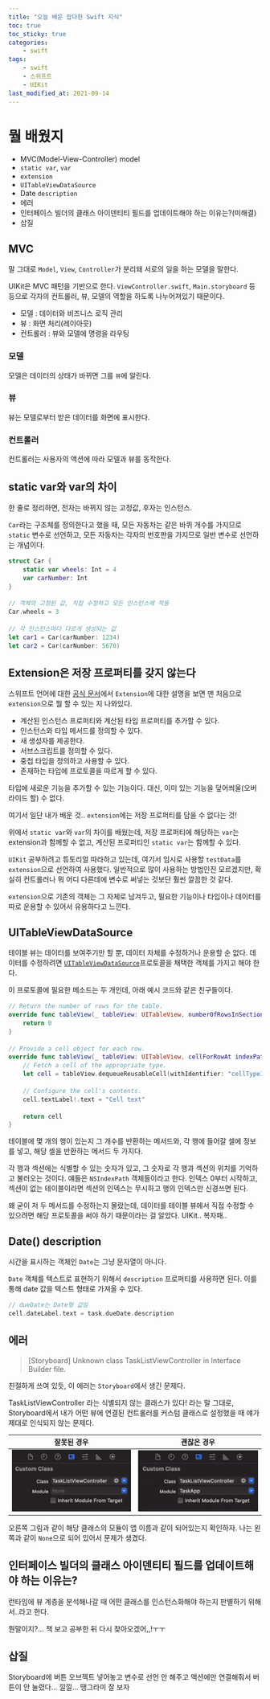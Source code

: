 ```yaml
---
title: "오늘 배운 잡다한 Swift 지식"
toc: true
toc_sticky: true
categories:
    - swift
tags:
    - swift
    - 스위프트
    - UIKit
last_modified_at: 2021-09-14
---
```


# 뭘 배웠지

- MVC(Model-View-Controller) model
- `static var`, `var`
- `extension`
- `UITableViewDataSource`
- Date `description`
- 에러
- 인터페이스 빌더의 클래스 아이덴티티 필드를 업데이트해야 하는 이유는?(미해결)
- 삽질

## MVC

말 그대로 `Model`, `View`, `Controller`가 분리돼 서로의 일을 하는 모델을 말한다.

UIKit은 MVC 패턴을 기반으로 한다. `ViewController.swift`, `Main.storyboard` 등등으로 각자의 컨트롤러, 뷰, 모델의 역할을 하도록 나누어져있기 때문이다.

- 모델 : 데이터와 비즈니스 로직 관리
- 뷰 : 화면 처리(레이아웃)
- 컨트롤러 : 뷰와 모델에 명령을 라우팅

### 모델

모델은 데이터의 상태가 바뀌면 그를 `뷰`에 알린다.

### 뷰

뷰는 모델로부터 받은 데이터를 화면에 표시한다.

### 컨트롤러

컨트롤러는 사용자의 액션에 따라 모델과 뷰를 동작한다.


## static var와 var의 차이

한 줄로 정리하면, 전자는 바뀌지 않는 고정값, 후자는 인스턴스.

`Car`라는 구조체를 정의한다고 했을 때, 모든 자동차는 같은 바퀴 개수를 가지므로 `static` 변수로 선언하고, 모든 자동차는 각자의 번호판을 가지므로 일반 변수로 선언하는 개념이다.

```swift
struct Car {
	static var wheels: Int = 4
	var carNumber: Int
}

// 객체의 고정된 값, 직접 수정하고 모든 인스턴스에 적용
Car.wheels = 3

// 각 인스턴스마다 다르게 생성되는 값
let car1 = Car(carNumber: 1234)
let car2 = Car(carNumber: 5678)
```


## Extension은 저장 프로퍼티를 갖지 않는다

스위프트 언어에 대한 [공식 문서](https://docs.swift.org/swift-book/LanguageGuide/Extensions.html)에서 `Extension`에 대한 설명을 보면 맨 처음으로 `extension`으로 뭘 할 수 있는 지 나와있다.

- 계산된 인스턴스 프로퍼티와 계산된 타입 프로퍼티를 추가할 수 있다.
- 인스턴스와 타입 메서드를 정의할 수 있다.
- 새 생성자를 제공한다.
- 서브스크립트를 정의할 수 있다.
- 중첩 타입을 정의하고 사용할 수 있다.
- 존재하는 타입에 프로토콜을 따르게 할 수 있다.

타입에 새로운 기능을 추가할 수 있는 기능이다. 대신, 이미 있는 기능을 덮어씌울(오버라이드 할) 수 없다.

여기서 일단 내가 배운 것.. `extension`에는 저장 프로퍼티를 담을 수 없다는 것!

위에서 `static var`와 `var`의 차이를 배웠는데, 저장 프로퍼티에 해당하는 `var`는 extension과 함께할 수 없고, 계산된 프로퍼티인 `static var`는 함께할 수 있다.

`UIKit` 공부하려고 튜토리얼 따라하고 있는데, 여기서 임시로 사용할 `testData`를 `extension`으로 선언하여 사용했다. 일반적으로 많이 사용하는 방법인진 모르겠지만, 확실히 컨트롤러나 뭐 어디 다른데에 변수로 써넣는 것보단 훨씬 깔끔한 것 같다.

`extension`으로 기존의 객체는 그 자체로 남겨두고, 필요한 기능이나 타입이나 데이터를 따로 운용할 수 있어서 유용하다고 느낀다.


## UITableViewDataSource

테이블 뷰는 데이터를 보여주기만 할 뿐, 데이터 자체를 수정하거나 운용할 순 없다. 데이터를 수정하려면 [`UITableViewDataSource`](https://developer.apple.com/documentation/uikit/uitableviewdatasource)프로토콜을 채택한 객체를 가지고 해야 한다.

이 프로토콜에 필요한 메소드는 두 개인데, 아래 예시 코드와 같은 친구들이다.

```swift
// Return the number of rows for the table.
override func tableView(_ tableView: UITableView, numberOfRowsInSection section: Int) -> Int {
	return 0
}

// Provide a cell object for each row.
override func tableView(_ tableView: UITableView, cellForRowAt indexPath: IndexPath) -> UITableViewCell {
	// Fetch a cell of the appropriate type.
	let cell = tableView.dequeueReusableCell(withIdentifier: "cellTypeIdentifier", for: indexPath)

	// Configure the cell's contents.
	cell.textLabel!.text = "Cell text"

	return cell
}
```

테이블에 몇 개의 행이 있는지 그 개수를 반환하는 메서드와, 각 행에 들어갈 셀에 정보를 넣고, 해당 셀을 반환하는 메서드 두 가지다.

각 행과 섹션에는 식별할 수 있는 숫자가 있고, 그 숫자로 각 행과 섹션의 위치를 기억하고 불러오는 것이다. 얘들은 `NSIndexPath` 객체들이라고 한다. 인덱스 0부터 시작하고, 섹션이 없는 테이블이라면 섹션의 인덱스는 무시하고 행의 인덱스만 신경쓰면 된다.

왜 굳이 저 두 메서드를 수정하는지 몰랐는데, 데이터를 테이블 뷰에서 직접 수정할 수 있으려면 해당 프로토콜을 써야 하기 때문이라는 걸 알았다. UIKit.. 복자패..


## Date() description

시간을 표시하는 객체인 `Date`는 그냥 문자열이 아니다.

`Date` 객체를 텍스트로 표현하기 위해서 `description` 프로퍼티를 사용하면 된다. 이를 통해 date 값을 텍스트 형태로 가져올 수 있다.

```swift
// dueDate는 Date형 값임
cell.dateLabel.text = task.dueDate.description
```


## 에러

> [Storyboard] Unknown class TaskListViewController in Interface Builder file.

친절하게 쓰여 있듯, 이 에러는 `Storyboard`에서 생긴 문제다.

TaskListViewController 라는 식별되지 않는 클래스가 있다! 라는 말 그대로, Storyboard에서 내가 어떤 뷰에 연결된 컨트롤러를 커스텀 클래스로 설정했을 때 얘가 제대로 인식되지 않는 문제다.

잘못된 경우                                   | 괜찮은 경우
------------------------------------------ | ------------------------------------------
![alt](/assets/images/all/s-error-not.png) | ![alt](/assets/images/all/s-error-ok.png)


오른쪽 그림과 같이 해당 클래스의 모듈이 앱 이름과 같이 되어있는지 확인하자. 나는 왼쪽과 같이 `None`으로 되어 있어서 문제가 생겼다.


## 인터페이스 빌더의 클래스 아이덴티티 필드를 업데이트해야 하는 이유는?

런타임에 뷰 계층을 분석해나갈 때 어떤 클래스를 인스턴스화해야 하는지 판별하기 위해서..라고 한다.

뭔말이지?... 책 보고 공부한 뒤 다시 찾아오겠어,,!ㅜㅜ


## 삽질

Storyboard에 버튼 오브젝트 넣어놓고 변수로 선언 안 해주고 액션에만 연결해줘서 버튼이 안 눌렸다... 낄낄... 땡그라미 잘 보자